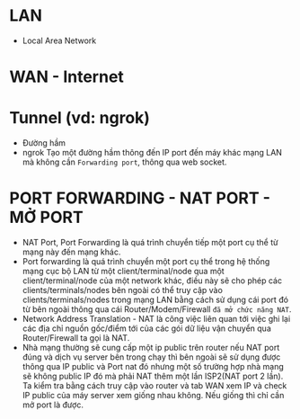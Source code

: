 # LAN
+ Local Area Network 

# WAN - Internet 

# Tunnel (vd: ngrok)
+ Đường hầm 
+ ngrok Tạo một đường hầm thông đến IP port đến máy khác mạng LAN mà không cần `Forwarding port`, thông qua web socket.

# PORT FORWARDING - NAT PORT -  MỞ PORT 
+ NAT Port, Port Forwarding là quá trình chuyển tiếp một port cụ thể từ mạng này đến mạng khác.
+ Port forwarding là quá trình chuyển một port cụ thể trong hệ thống mạng cục bộ LAN từ một client/terminal/node qua một client/terminal/node của một network khác, điều này sẽ cho phép các clients/terminals/nodes bên ngoài có thể truy cập vào clients/terminals/nodes trong mạng LAN bằng cách sử dụng cái port đó từ bên ngoài thông qua cái Router/Modem/Firewall `đã mở chức năng NAT`.
+ Network Address Translation - NAT là công việc liên quan tới việc ghi lại các địa chỉ nguồn gốc/điểm tới của các gói dữ liệu vận chuyển qua Router/Firewall ta gọi là NAT.
+ Nhà mạng thường sẽ cung cấp một ip public trên router nếu NAT port đúng và dịch vụ server bên trong chạy thì bên ngoài sẽ sử dụng được thông qua IP public và Port nat đó nhưng một số trường hợp nhà mạng sẽ không public IP đó mà phải NAT thêm một lần ISP2(NAT port 2 lần). Ta kiểm tra bằng cách truy cập vào router và tab WAN xem IP và check IP public của máy server xem giống nhau không. Nếu giống thì chỉ cần mở port là được.

